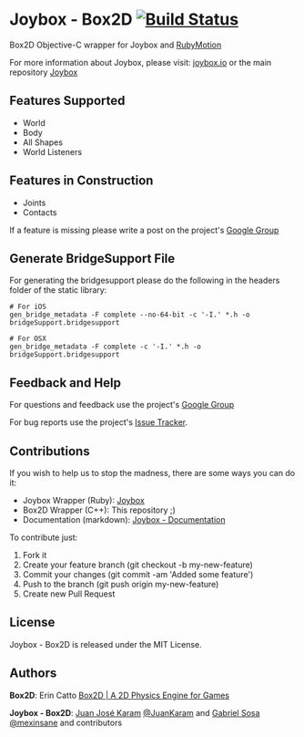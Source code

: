 # Joybox - Box2D [![Build Status](https://travis-ci.org/CurveBeryl/Joybox-Box2D.png?branch=master)](https://travis-ci.org/CurveBeryl/Joybox-Box2D)
Box2D Objective-C wrapper for Joybox and [RubyMotion](http://www.rubymotion.com)

For more information about Joybox, please visit: [joybox.io](http://joybox.io) or the main repository [Joybox](https://github.com/rubymotion/Joybox)

## Features Supported
* World
* Body
* All Shapes
* World Listeners

## Features in Construction
* Joints
* Contacts

If a feature is missing please write a post on the project's [Google Group](https://groups.google.com/forum/?fromgroups#!forum/joybox-wrapper)

## Generate BridgeSupport File

For generating the bridgesupport please do the following in the headers folder of the static library:

```
# For iOS
gen_bridge_metadata -F complete --no-64-bit -c '-I.' *.h -o bridgeSupport.bridgesupport	

# For OSX
gen_bridge_metadata -F complete -c '-I.' *.h -o bridgeSupport.bridgesupport
```


## Feedback and Help
For questions and feedback use the project's [Google Group](https://groups.google.com/forum/?fromgroups#!forum/joybox-wrapper)

For bug reports use the project's [Issue Tracker](https://github.com/rubymotion/Joybox/issues).

## Contributions

If you wish to help us to stop the madness, there are some ways you can do it:

* Joybox Wrapper (Ruby): [Joybox](https://github.com/rubymotion/Joybox)
* Box2D Wrapper (C++): This repository ;)
* Documentation (markdown): [Joybox - Documentation](https://github.com/CurveBeryl/Joybox-Documentation) 

To contribute just:

1. Fork it
2. Create your feature branch (git checkout -b my-new-feature)
3. Commit your changes (git commit -am 'Added some feature')
4. Push to the branch (git push origin my-new-feature)
5. Create new Pull Request

## License

Joybox - Box2D is released under the MIT License.
 

## Authors

**Box2D**: Erin Catto [Box2D | A 2D Physics Engine for Games](http://box2d.org)

**Joybox - Box2D**: [Juan José Karam](https://github.com/CurveBeryl) [@JuanKaram](https://twitter.com/JuanKaram) and [Gabriel Sosa](https://github.com/mexinsane) [@mexinsane](https://twitter.com/mexinsane) and contributors